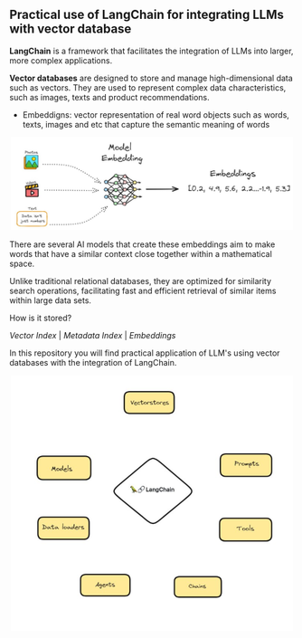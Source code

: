## Practical use of LangChain for integrating LLMs with vector database

**LangChain** is a framework that facilitates the integration of LLMs into larger, more complex applications.

**Vector databases** are designed to store and manage high-dimensional data such as vectors. They are used to represent complex data characteristics, such as images, texts and product recommendations. 

- Embeddigns: vector representation of real word objects such as words, texts, images and etc that capture the semantic meaning of words

<div align="center">
  <img src="Model.jpg" alt="Model" width="500"/>
</div>

There are several AI models that create these embeddings aim to make words that have a similar context close together within a mathematical space.

Unlike traditional relational databases, they are optimized for similarity search operations, facilitating fast and efficient retrieval of similar items within large data sets.

How is it stored?

*Vector Index* | *Metadata Index* | *Embeddings*

In this repository you will find practical application of LLM's using vector databases with the integration of LangChain.

<div align="center">
  <img src="LLMOps.jpg" alt="LLMOps" width="500"/>
</div>